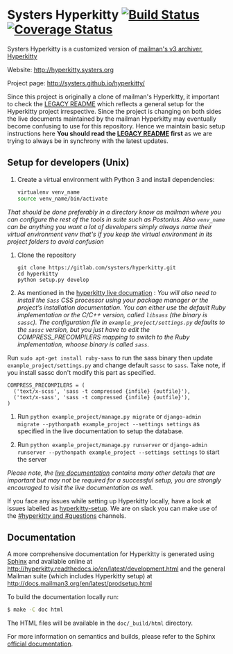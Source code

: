 Systers Hyperkitty [![Build Status](https://travis-ci.org/systers/hyperkitty.svg?branch=develop)](https://travis-ci.org/systers/hyperkitty) [![Coverage Status](https://coveralls.io/repos/github/systers/hyperkitty/badge.svg?branch=develop)](https://coveralls.io/r/systers/hyperkitty?branch=develop)
========================

Systers Hyperkitty is a customized version of [mailman's v3 archiver, Hyperkitty](https://gitlab.com/mailman/hyperkitty)

Website: http://hyperkitty.systers.org

Project page: http://systers.github.io/hyperkitty/

Since this project is originally a clone of mailman's Hyperkitty, it important to check the [LEGACY README](https://github.com/systers/hyperkitty/blob/develop/LEGACY_README.rst) which reflects a general setup for the Hyperkitty project irrespective. Since the project is changing on both sides the live documents maintained by the mailman Hyperkitty may eventually become confusing to use for this repository. Hence we maintain basic setup instructions here **You should read the [LEGACY README](https://github.com/systers/hyperkitty/blob/develop/LEGACY_README.rst) first** as we are trying to always be in synchrony with the latest updates.


Setup for developers (Unix)
---------------------------

1. Create a virtual environment with Python 3 and install dependencies:

     ```bash
   virtualenv venv_name
   source venv_name/bin/activate
     ```

*That should be done preferably in a directory know as mailman where you can configure the rest of the tools in suite such as Postorius. Also `venv_name` can be anything you want a lot of developers simply always name their virtual environment venv that's if you keep the virtual environment in its project folders to avoid confusion*

1. Clone the repository 
    ```
    git clone https://gitlab.com/systers/hyperkitty.git
    cd hyperkitty
    python setup.py develop
    ```
1. As mentioned in the [hyperkitty live documation](http://hyperkitty.readthedocs.io/en/latest/development.html) : *You will also need to install the `Sass` CSS processor using your package manager or the project’s installation documentation. You can either use the default Ruby implementation or the C/C++ version, called `libsass` (the binary is `sassc`). The configuration file in `example_project/settings.py` defaults to the `sassc` version, but you just have to edit the COMPRESS_PRECOMPILERS mapping to switch to the Ruby implementation, whoose binary is called `sass`.*

Run `sudo apt-get install ruby-sass` to run the sass binary then update `example_project/settings.py` and change default `sassc` to `sass`. Take note, if you install sassc don't modify this part as specified.

```
COMPRESS_PRECOMPILERS = (
  ('text/x-scss', 'sass -t compressed {infile} {outfile}'),
  ('text/x-sass', 'sass -t compressed {infile} {outfile}'),
)
```


1. Run `python example_project/manage.py migrate` or `django-admin migrate --pythonpath example_project --settings settings` as specified in the live documentation to setup the database.

1. Run `python example_project/manage.py runserver` or `django-admin runserver --pythonpath example_project --settings settings` to start the server

*Please note, the [live documentation](http://hyperkitty.readthedocs.io/en/latest/development.html) contains many other details that are important but may not be required for a successful setup, you are strongly encouraged to visit the live documentation as well.*


If you face any issues while setting up Hyperkitty locally, have a look at issues labelled as [hyperkitty-setup](https://github.com/systers/portal/labels/hyperkitty-setup). We are on  slack you can make use of the [#hyperkitty and #questions](https://systers-opensource.slack.com/messages/C0FGYV50U/) channels.


Documentation
-------------

A more comprehensive documentation for Hyperkitty is generated using [Sphinx](http://sphinx-doc.org/)
and available online at http://hyperkitty.readthedocs.io/en/latest/development.html and the general Mailman suite (which includes Hyperkitty setup) at http://docs.mailman3.org/en/latest/prodsetup.html

To build the documentation locally run:
```bash
$ make -C doc html
```

The HTML files will be available in the `doc/_build/html` directory.

For more information on semantics and builds, please refer to the Sphinx
[official documentation](http://sphinx-doc.org/contents.html).
